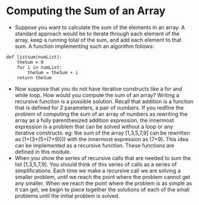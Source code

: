 #  Computing the Sum of an Array
  * Suppose you want to calculate the sum of the elements in an array. A standard approach would be to iterate through each element of the array, keep a running total of the sum, and add each element to that sum. A function implementing such an algorithm follows:
  ```
  def listsum(numList):
      theSum = 0
      for i in numList:
          theSum = theSum + i
      return theSum
  ```
  * Now suppose that you do not have iterative constructs like a for and while loop. How would you compute the sum of an array? Writing a recursive function is a possible solution. Recall that addition is a function that is defined for 2 parameters, a pair of numbers. If you redfine the problem of computing the sum of an array of numbers as rewriting the array as a fully parenthesized addition expression, the innermost expression is a problem that can be solved without a loop or any iterative constructs. eg: the sum of the array [1,3,5,7,9] can be rewritten as (1+(3+(5+(7+9)))) with the innermost expression as (7+9). This idea can be implemented as a recursive function. These functions are defined in this module.
  * When you show the series of recursive calls that are needed to sum the list [1,3,5,7,9]. You should think of this series of calls as a series of simplifications. Each time we make a recursive call we are solving a smaller problem, until we reach the point where the problem cannot get any smaller. When we reach the point where the problem is as simple as it can get, we begin to piece together the solutions of each of the small problems until the initial problem is solved.